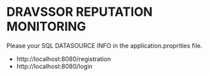 # DRAVSSOR REPUTATION MONITORING

Please your SQL DATASOURCE INFO in the application.proprities file.

- http://localhost:8080/registration
- http://localhost:8080/login
